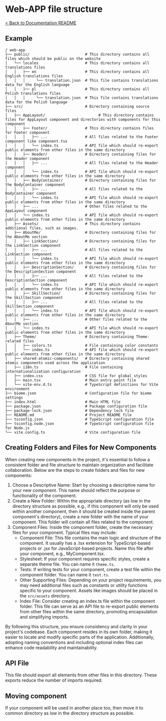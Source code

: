 # Web-APP file structure
[< Back to Documentation README](README.md)

## Example
```shell
/ web-app
├── public/                         # This directory contains all files which should be public on the website
│   └── locales                     # This directory contains all translations files
│   │   ├── en                      # This directory contains all English translations files 
│   │   │     └── translation.json  # This file contains translations data for the English language
│   │   ├── pl                      # This directory contains all Polish translations files
│   │   │     └── translation.json  # This file contains translations data for the Polish language
├── src/                            # Directory containing source files 
│   ├── AppLayout/                        # This directory contains files for AppLayout component and directories with components for this component
│   │   ├── Footer/                 # This directory contains files for Footer component
│   │   │   ├── ...                 # All files related to the Footer component like component.tsx
│   │   │   └── index.ts            # API file which should re-export public elements from other files in the same directory
│   │   ├── Header/                 # Directory containing files for the Header component
│   │   │   ├── ...                 # All files related to the Header component
│   │   │   └── index.ts            # API file which should re-export public elements from other files in the same directory
│   │   ├── BodyContainer/          # Directory containing files for the BodyContainer component
│   │   │   ├── ...                 # All files related to the BodyContainer component
│   │   │   └── index.ts            # API file which should re-export public elements from other files in the same directory
│   │   ├── ...                     # Other files related to the AppLayout component
│   │   └── index.ts                # API file which should re-export public elements from other files in the same directory
│   ├── Assets/                     # This directory contains additional files, such as images.
│   ├── AboutMe/                    # Directory containing files for the AboutMe section
│   │   ├── LinkSection/            # Directory containing files for the LinkSection component
│   │   │   ├── ...                 # All files related to the LinkSection component
│   │   │   └── index.ts            # API file which should re-export public elements from other files in the same directory
│   │   ├── DescriptionSection/     # Directory containing files for the DescriptionSection component
│   │   │   ├── ...                 # All files related to the DescriptionSection component
│   │   │   └── index.ts            # API file which should re-export public elements from other files in the same directory
│   │   ├── SkillSection/           # Directory containing files for the SkillSection component
│   │   │   ├── ...                 # All files related to the SkillSection component
│   │   │   └── index.ts            # API file which should re-export public elements from other files in the same directory
│   │   ├── ...                     # Other files related to the AboutMe section
│   │   └── indes.ts                # API file which should re-export public elements from other files in the same directory
│   ├── Theme/                      # Directory containing Theme-related files
│   │   ├── colors.ts               # File containing color constants
│   │   └── index.ts                # API file which should re-export public elements from other files in the same directory
│   ├── shared-atomic-components/   # Directory containing shared atomic components used across the application
│   ├── i18n.ts                     # File containing internationalization configuration
│   ├── index.css                   # CSS file for global styles
│   ├── main.tsx                    # Main entry point file
│   └── vite-env.d.ts               # TypeScript definitions for Vite environment
├── biome.json                      # Configuration file for biome settings
├── index.html                      # Main HTML file
├── package.json                    # Package configuration file
├── package-lock.json               # Dependency lock file
├── README.md                       # Project README file
├── tsconfig.json                   # TypeScript configuration file
├── tsconfig.node.json              # TypeScript configuration file for Node.js
└── vite.config.ts                  # Vite configuration file
```

## Creating Folders and Files for New Components
When creating new components in the project, it's essential to follow a consistent folder and file structure to maintain organization and facilitate collaboration. Below are the steps to create folders and files for new components:

1. Choose a Descriptive Name: Start by choosing a descriptive name for your new component. This name should reflect the purpose or functionality of the component.
2. Create a New Folder: Within the appropriate directory (as low in the directory structure as possible, e.g., if this component will only be used within another component, then it should be created inside the parent component's directory), create a new folder with the name of your component. This folder will contain all files related to the component.
3. Component Files: Inside the component folder, create the necessary files for your component. Typical files may include:
   * Component File: This file contains the main logic and structure of the component. It usually has a .tsx extension for TypeScript-based projects or .jsx for JavaScript-based projects. Name this file after your component, e.g., MyComponent.tsx.
   * Stylesheet: If your component requires specific styles, create a separate theme file. You can name it `theme.ts`.
   * Tests: If writing tests for your component, create a test file within the component folder. You can name it `test.ts`.
   * Other Supporting Files: Depending on your project requirements, you may need additional files such as constants or utility functions specific to your component. Assets like images should be placed in the `src/assets` directory.
   * Index File: Consider creating an index.ts file within the component folder. This file can serve as an API file to re-export public elements from other files within the same directory, promoting encapsulation and simplifying imports.

By following this structure, you ensure consistency and clarity in your project's codebase. Each component resides in its own folder, making it easier to locate and modify specific parts of the application. Additionally, adopting naming conventions and including optional index files can enhance code readability and maintainability.

## API File
This file should export all elements from other files in this directory. These exports reduce the number of imports required.

## Moving component
If your component will be used in another place too, then move it to common directory as low in the directory structure as possible.